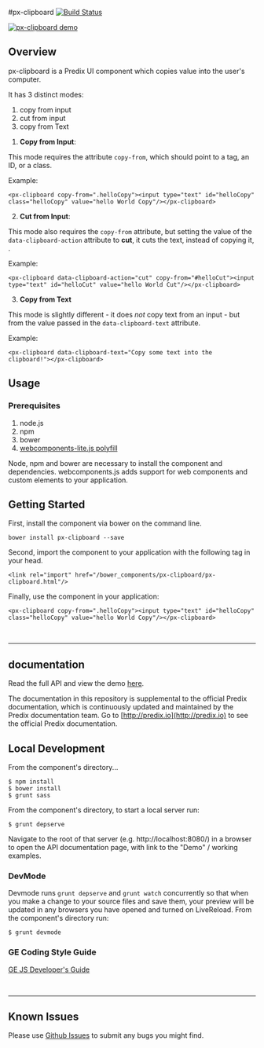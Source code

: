 #px-clipboard [![Build Status](https://travis-ci.org/PredixDev/px-clipboard.svg?branch=master)](https://travis-ci.org/PredixDev/px-clipboard)

[![px-clipboard demo](px-clipboard.png?raw=true)](https://github.com/PredixDev/px-clipboard)

## Overview

px-clipboard is a Predix UI component which copies value into the user's computer.

It has 3 distinct modes:
  1. copy from input
  2. cut from input
  3. copy from Text

1) **Copy from Input**:

This mode requires the attribute `copy-from`, which should point to a tag, an ID, or a class.

Example:

    <px-clipboard copy-from=".helloCopy"><input type="text" id="helloCopy" class="helloCopy" value="hello World Copy"/></px-clipboard>


2) **Cut from Input**:

This mode also requires the `copy-from` attribute, but setting the value of the `data-clipboard-action` attribute to **cut**, it cuts the text, instead of copying it, .

Example:

    <px-clipboard data-clipboard-action="cut" copy-from="#helloCut"><input type="text" id="helloCut" value="hello World Cut"/></px-clipboard>


3) **Copy from Text**

This mode is slightly different - it does *not* copy text from an input - but from the value passed in the `data-clipboard-text`  attribute.

Example:

    <px-clipboard data-clipboard-text="Copy some text into the clipboard!"></px-clipboard>


## Usage

### Prerequisites
1. node.js
2. npm
3. bower
4. [webcomponents-lite.js polyfill](https://github.com/webcomponents/webcomponentsjs)

Node, npm and bower are necessary to install the component and dependencies. webcomponents.js adds support for web components and custom elements to your application.

## Getting Started

First, install the component via bower on the command line.

```
bower install px-clipboard --save
```

Second, import the component to your application with the following tag in your head.

```
<link rel="import" href="/bower_components/px-clipboard/px-clipboard.html"/>
```

Finally, use the component in your application:

```
<px-clipboard copy-from=".helloCopy"><input type="text" id="helloCopy" class="helloCopy" value="hello World Copy"/></px-clipboard>
```

<br />
<hr />

## documentation

Read the full API and view the demo [here](https://predixdev.github.io/px-clipboard).

The documentation in this repository is supplemental to the official Predix documentation, which is continuously updated and maintained by the Predix documentation team. Go to [http://predix.io](http://predix.io)  to see the official Predix documentation.


## Local Development

From the component's directory...

```
$ npm install
$ bower install
$ grunt sass
```

From the component's directory, to start a local server run:

```
$ grunt depserve
```

Navigate to the root of that server (e.g. http://localhost:8080/) in a browser to open the API documentation page, with link to the "Demo" / working examples.


### DevMode
Devmode runs `grunt depserve` and `grunt watch` concurrently so that when you make a change to your source files and save them, your preview will be updated in any browsers you have opened and turned on LiveReload.
From the component's directory run:

```
$ grunt devmode
```

### GE Coding Style Guide
[GE JS Developer's Guide](https://github.com/GeneralElectric/javascript)

<br />
<hr />

## Known Issues

Please use [Github Issues](https://github.com/PredixDev/Px-Clipboard/issues) to submit any bugs you might find.
